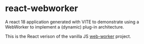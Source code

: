 # react-webworker
A react 18 application generated with VITE to demonstrate using a WebWorker to implement a (dynamic) plug-in architecture.

This is the React verison of the vanilla JS [web-worker](https://github.com/TracyGJG/web-worker) project.
